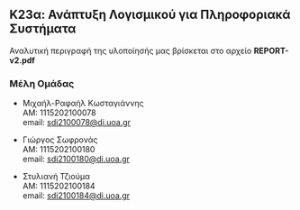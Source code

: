 ## Κ23α: Ανάπτυξη Λογισμικού για Πληροφοριακά Συστήματα

Αναλυτική περιγραφή της υλοποίησής μας βρίσκεται στο αρχείο **REPORT-v2.pdf**

### Μέλη Ομάδας

* Μιχαήλ-Ραφαήλ Κωσταγιάννης<br>
ΑΜ: 1115202100078<br>
email: sdi2100078@di.uoa.gr

* Γιώργος Σωφρονάς<br>
ΑΜ: 1115202100180<br>
email: sdi2100180@di.uoa.gr

* Στυλιανή Τζιούμα<br>
ΑΜ: 1115202100184<br>
email: sdi2100184@di.uoa.gr